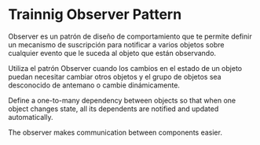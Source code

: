 # Trainnig Observer Pattern

Observer es un patrón de diseño de comportamiento que te permite definir un mecanismo de suscripción para notificar a varios objetos sobre cualquier evento que le suceda al objeto que están observando.

Utiliza el patrón Observer cuando los cambios en el estado de un objeto puedan necesitar cambiar otros objetos y el grupo de objetos sea desconocido de antemano o cambie dinámicamente.

Define a one-to-many dependency between objects so that when one object changes state, all its dependents are notified and updated automatically.

The observer makes communication between components easier.
